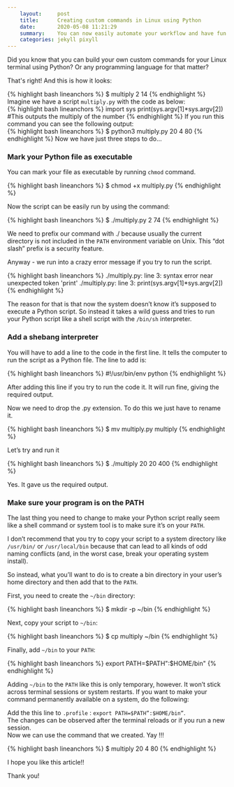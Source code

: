 ```yaml
---
    layout:     post
    title:      Creating custom commands in Linux using Python
    date:       2020-05-08 11:21:29
    summary:    You can now easily automate your workflow and have fun!
    categories: jekyll pixyll
---
```


Did you know that you can build your own custom commands for your Linux terminal using Python? Or any programming language for that matter?  

  
That's right! And this is how it looks:  

{% highlight bash lineanchors %}
$ multiply 2 14
{% endhighlight %}
Imagine we have a script ```multiply.py``` with the code as below:  
{% highlight bash lineanchors %}
import sys
print(sys.argv[1]*sys.argv[2]) #This outputs the multiply of the number
{% endhighlight %}
If you run this command you can see the following output:  
{% highlight bash lineanchors %}
$ python3 multiply.py 20 4
80
{% endhighlight %}
Now we have just three steps to do…

### Mark your Python file as executable
You can mark your file as executable by running ```chmod``` command.  

{% highlight bash lineanchors %}
$ chmod +x multiply.py
{% endhighlight %}

Now the script can be easily run by using the command:

{% highlight bash lineanchors %}
$ ./multiply.py 2 74
{% endhighlight %}

We need to prefix our command with ./ because usually the current directory is not included in the ```PATH``` environment variable on Unix. This “dot slash” prefix is a security feature.

Anyway - we run into a crazy error message if you try to run the script.

{% highlight bash lineanchors %}
./multiply.py: line 3: syntax error near unexpected token 'print'
./multiply.py: line 3:    print(sys.argv[1]*sys.argv[2])
{% endhighlight %}

The reason for that is that now the system doesn’t know it’s supposed to execute a Python script. So instead it takes a wild guess and tries to run your Python script like a shell script with the ```/bin/sh``` interpreter.

### Add a shebang interpreter
You will have to add a line to the code in the first line. It tells the computer to run the script as a Python file. The line to add is:

{% highlight bash lineanchors %}
#!/usr/bin/env python
{% endhighlight %}

After adding this line if you try to run the code it. It will run fine, giving the required output.

Now we need to drop the .py extension. To do this we just have to rename it.

{% highlight bash lineanchors %}
$ mv multiply.py multiply
{% endhighlight %}

Let’s try and run it

{% highlight bash lineanchors %}
$ ./multiply 20 20
400
{% endhighlight %}

Yes. It gave us the required output.

### Make sure your program is on the PATH
The last thing you need to change to make your Python script really seem like a shell command or system tool is to make sure it’s on your ```PATH```.  

I don’t recommend that you try to copy your script to a system directory like ```/usr/bin/``` or ```/usr/local/bin``` because that can lead to all kinds of odd naming conflicts (and, in the worst case, break your operating system install).  

So instead, what you’ll want to do is to create a bin directory in your user’s home directory and then add that to the ```PATH```.

First, you need to create the ```~/bin``` directory:

{% highlight bash lineanchors %}
$ mkdir -p ~/bin
{% endhighlight %}

Next, copy your script to ```~/bin```:

{% highlight bash lineanchors %}
$ cp multiply ~/bin
{% endhighlight %}

Finally, add ```~/bin``` to your ```PATH```:

{% highlight bash lineanchors %}
export PATH=$PATH":$HOME/bin"
{% endhighlight %}

Adding ```~/bin``` to the ```PATH``` like this is only temporary, however. It won’t stick across terminal sessions or system restarts. If you want to make your command permanently available on a system, do the following:

Add the this line to ```.profile``` : ```export PATH=$PATH”:$HOME/bin”```.  
The changes can be observed after the terminal reloads or if you run a new session.  
Now we can use the command that we created. Yay !!!  

{% highlight bash lineanchors %}
$ multiply 20 4
80
{% endhighlight %}

I hope you like this article!!  

Thank you!